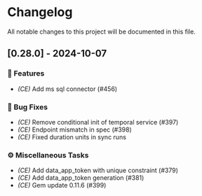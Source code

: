 # Changelog

All notable changes to this project will be documented in this file.

## [0.28.0] - 2024-10-07

### 🚀 Features

- *(CE)* Add ms sql connector (#456)

### 🐛 Bug Fixes

- *(CE)* Remove conditional init of temporal service (#397)
- *(CE)* Endpoint mismatch in spec (#398)
- *(CE)* Fixed duration units in sync runs

### ⚙️ Miscellaneous Tasks

- *(CE)* Add data_app_token with unique constraint (#379)
- *(CE)* Add data_app_token generation (#381)
- *(CE)* Gem update 0.11.6 (#399)

<!-- generated by git-cliff -->
